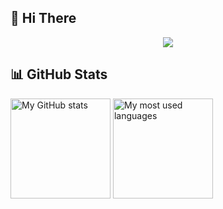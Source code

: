 ## 👋 Hi There
<!-- https://github.com/DenverCoder1/readme-typing-svg -->
<p align="center">
  <a href="#"><img src="https://readme-typing-svg.herokuapp.com?color=%2359A9FF&center=true&lines=NYANMARK;GITHUB+PROFILE" /></a>
</p>

<!-- https://github.com/anuraghazra/github-readme-stats -->
## 📊 GitHub Stats

<a href="#"><img alt="My GitHub stats" src="https://github-readme-stats.vercel.app/api/?username=nyanmark&show_icons=true&count_private=true&theme=react&hide_border=true&bg_color=3d3d3d&title_color=59A9FF&icon_color=59A9FF" height="160px" /></a>
<a href="#"><img alt="My most used languages" src="https://github-readme-stats.vercel.app/api/top-langs/?username=nyanmark&langs_count=8&layout=compact&theme=react&hide_border=true&bg_color=3d3d3d&title_color=59A9FF&icon_color=59A9FF" height="160px" /></a>
<br />
